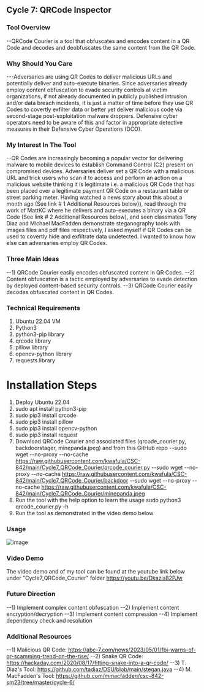 ## Cycle 7: QRCode Inspector
### Tool Overview
--QRCode Courier is a tool that obfuscates and encodes content in a QR Code and decodes and deobfuscates the same content from the QR Code.

### Why Should You Care
---Adversaries are using QR Codes to deliver malicious URLs and potentially deliver and auto-execute binaries. Since adversaries already employ content obfuscation to evade security controls at victim organizations, if not already documented in publicly published intrusion and/or data breach incidents, it is just a matter of time before they use QR Codes to covertly exfilter data or better yet deliver malicious code via second-stage post-exploitation malware droppers. Defensive cyber operators need to be aware of this and factor in appropriate detective measures in their Defensive Cyber Operations (DCO).

### My Interest In The Tool
--QR Codes are increasingly becoming a popular vector for delivering malware to mobile devices to establish Command Control (C2) present on compromised devices. Adversaries deliver set a QR Code with a malicious URL and trick users who scan it to access and perform an action on a malicious website thinking it is legitimate i.e. a malicious QR Code that has been placed over a legitimate payment QR Code on a restaurant table or street parking meter. Having watched a news story about this about a month ago (See link # 1 Additional Resources below}), read through the work of MattKC where he delivers and auto-executes a binary via a QR Code (See link # 2 Additional Resources below), and seen classmates Tony Diaz and Michael MacFadden demonstrate steganography tools with images files and pdf files respectively, I asked myself if QR Codes can be used to covertly hide and exfiltrate data undetected. I wanted to know how else can adversaries employ QR Codes.

### Three Main Ideas
--1) QRCode Courier easily encodes obfuscated content in QR Codes.
--2) Content obfuscation is a tactic employed by adversaries to evade detection by deployed content-based security controls.
--3) QRCode Courier easily decodes obfuscated content in QR Codes.

### Technical Requirements
1) Ubuntu 22.04 VM
2) Python3
3) python3-pip library
4) qrcode library
5) pillow library
6) opencv-python library
7) requests library
   
# Installation Steps
1) Deploy Ubuntu 22.04
2) sudo apt install python3-pip
3) sudo pip3 install qrcode
4) sudo pip3 install pillow
5) sudo pip3 install opencv-python
6) sudo pip3 install request
7) Download QRCode Courier and associated files (qrcode_courier.py, backdoorstager, minepanda.jpeg) and from this GitHub repo
 --sudo wget --no-proxy --no-cache https://raw.githubusercontent.com/kwafula/CSC-842/main/Cycle7_QRCode_Courier/qrcode_courier.py
 --sudo wget --no-proxy --no-cache https://raw.githubusercontent.com/kwafula/CSC-842/main/Cycle7_QRCode_Courier/backdoor
 --sudo wget --no-proxy --no-cache https://raw.githubusercontent.com/kwafula/CSC-842/main/Cycle7_QRCode_Courier/minepanda.jpeg
8) Run the tool with the help option to learn the usage sudo python3 qrcode_courier.py -h
9) Run the tool as demonstrated in the video demo below
   
### Usage
![image](https://github.com/kwafula/CSC-842/assets/95890992/aef5241b-fb4a-4982-9d60-dd6556355272)

### Video Demo
The video demo and of my tool can be found at the youtube link below under "Cycle7_QRCode_Courier" folder
   https://youtu.be/Dkazis82PJw

### Future Direction
--1) Implement complex content obfuscation
--2) Implement content encryption/decryption
--3) Implement content compression
--4) Implement dependency check and resolution
   
### Additional Resources
--1) Malicious QR Code: https://abc-7.com/news/2023/05/01/fbi-warns-of-qr-scamming-trend-on-the-rise/
--2) Snake QR Code: https://hackaday.com/2020/08/17/fitting-snake-into-a-qr-code/
--3) T. Diaz's Tool: https://github.com/tadiaz/DSU/blob/main/stegan.java
--4) M. MacFadden's Tool: https://github.com/mmacfadden/csc-842-sm23/tree/master/cycle-6/

